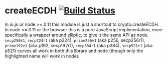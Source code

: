 createECDH [![Build Status](https://travis-ci.org/crypto-browserify/createECDH.svg)](https://travis-ci.org/crypto-browserify/createECDH)
====

In io.js or node >= 0.11 this module is just a shortcut to crypto.createECDH.  In node <= 0.11 or the browser this is a pure JavaScript implimentation, more specifically a wrapper around [elliptic](https://github.com/indutny/elliptic), to give it the same API as node. `secp256k1`, `secp224r1` (aka p224), `prime256v1` (aka p256, secp256r1), `prime192v1` (aka p192, secp192r1), `secp384r1` (aka p384), `secp521r1` (aka p521)  curves all work in both this library and node (though only the highlighted name will work in node).
